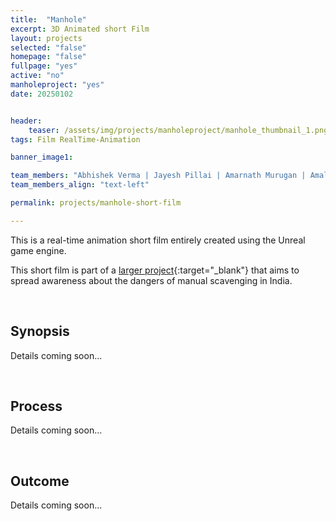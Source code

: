 ```yaml
---
title:  "Manhole"
excerpt: 3D Animated short Film
layout: projects   
selected: "false"
homepage: "false"
fullpage: "yes"
active: "no"
manholeproject: "yes"
date: 20250102


header:
    teaser: /assets/img/projects/manholeproject/manhole_thumbnail_1.png
tags: Film RealTime-Animation

banner_image1:

team_members: "Abhishek Verma | Jayesh Pillai | Amarnath Murugan | Amal Dev | ...."
team_members_align: "text-left"

permalink: projects/manhole-short-film

---
```


This is a real-time animation short film entirely created using the Unreal game engine.

This short film is part of a [larger project](https://imxd.in/manhole-project){:target="_blank"} that aims to spread awareness about the dangers of manual scavenging in India.

<br>

## Synopsis

Details coming soon...

<br>

## Process

Details coming soon...

<br>

## Outcome

Details coming soon...

<br>
